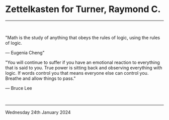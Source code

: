 # Zettelkasten for Turner, Raymond C.

---

<br>

"Math is the study of anything that obeys the rules of logic, using the rules of logic.

― Eugenia Cheng"


"You will continue to suffer if you have an emotional reaction to everything that is said to you. True power is sitting back and observing everything with logic. If words control you that means everyone else can control you. Breathe and allow things to pass."

  ― Bruce Lee
  
</br>

---
Wednesday 24th January 2024
